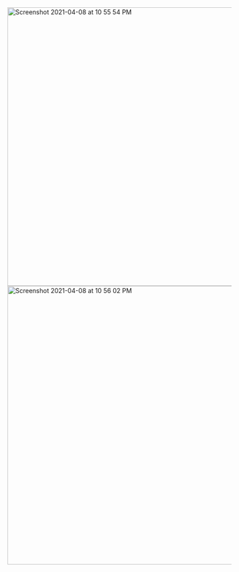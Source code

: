 <img width="625" alt="Screenshot 2021-04-08 at 10 55 54 PM" src="https://user-images.githubusercontent.com/67383465/114070472-ab976a00-98bd-11eb-9430-71d83cb9fcc3.png">
<img width="625" alt="Screenshot 2021-04-08 at 10 56 02 PM" src="https://user-images.githubusercontent.com/67383465/114070477-ac300080-98bd-11eb-9455-857d19f58f08.png">
